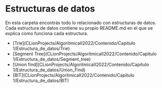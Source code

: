 # Estructuras de datos
En esta carpeta encontrás todo lo relacionado con estructuras de datos.
Cada estructura de datos contiene su propio README.md en el que se explica como funciona cada estructura.

* [Trie](CLionProjects/AlgoritmicaII2022/Contenido/Capitulo 1/Estructura_de_datos/Trie)
* [Segment Tree](CLionProjects/AlgoritmicaII2022/Contenido/Capitulo 1/Estructura_de_datos/Segment_tree)
* [Union find](CLionProjects/AlgoritmicaII2022/Contenido/Capitulo 1/Estructura_de_datos/Union_Find)
* [BIT](CLionProjects/AlgoritmicaII2022/Contenido/Capitulo 1/Estructura_de_datos/BIT)